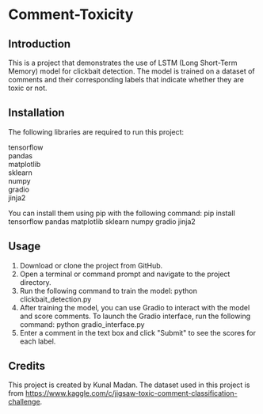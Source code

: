 # Comment-Toxicity

## Introduction
This is a project that demonstrates the use of LSTM (Long Short-Term Memory) model for clickbait detection. The model is trained on a dataset of comments and their corresponding labels that indicate whether they are toxic or not.

## Installation
The following libraries are required to run this project:

  tensorflow  
  pandas  
  matplotlib  
  sklearn  
  numpy  
  gradio  
  jinja2  

You can install them using pip with the following command: pip install tensorflow pandas matplotlib sklearn numpy gradio jinja2

## Usage
1. Download or clone the project from GitHub.
2. Open a terminal or command prompt and navigate to the project directory.
3. Run the following command to train the model: python clickbait_detection.py
4. After training the model, you can use Gradio to interact with the model and score comments. To launch the Gradio interface, run the following command:           python gradio_interface.py
5. Enter a comment in the text box and click "Submit" to see the scores for each label.

## Credits
This project is created by Kunal Madan. The dataset used in this project is from https://www.kaggle.com/c/jigsaw-toxic-comment-classification-challenge.
